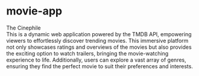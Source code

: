 # movie-app
The Cinephile <br />
This is a  dynamic web application powered by the TMDB API, empowering viewers to effortlessly discover trending movies. This immersive platform not only showcases ratings and overviews of the movies but also provides the exciting option to watch trailers, bringing the movie-watching experience to life. Additionally, users can explore a vast array of genres, ensuring they find the perfect movie to suit their preferences and interests.
